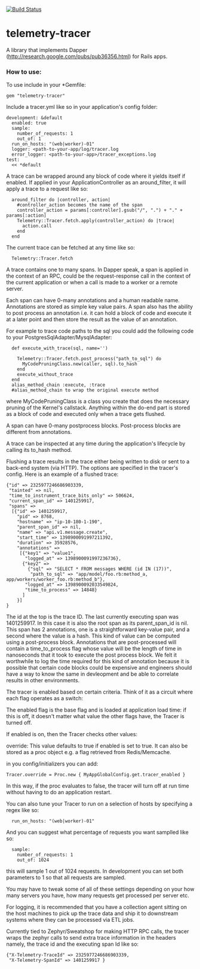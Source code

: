 [![Build Status](https://travis-ci.org/yammer/telemetry-tracer.png?branch=master)](https://travis-ci.org/yammer/telemetry-tracer)

telemetry-tracer
================

A library that implements Dapper (http://research.google.com/pubs/pub36356.html) for Rails apps.

### How to use:

To use include in your *Gemfile:
```
gem "telemetry-tracer"
```

Include a tracer.yml like so in your application's config folder:

```
development: &default
  enabled: true
  sample:
    number_of_requests: 1
    out_of: 1
  run_on_hosts: "(web|worker)-01"
  logger: <path-to-your-app/log/tracer.log
  error_logger: <path-to-your-app>/tracer_exceptions.log
test: 
  << *default
```

A trace can be wrapped around any block of code where it yields itself
if enabled. If applied in your ApplicationController as an
around_filter, it will apply a trace to a request like so:

```
  around_filter do |controller, action|
    #controller_action becomes the name of the span
    controller_action = params[:controller].gsub("/", ".") + "." + params[:action]
    Telemetry::Tracer.fetch.apply(controller_action) do |trace|
      action.call
    end
  end
```


The current trace can be fetched at any time like so:

```
  Telemetry::Tracer.fetch
```

A trace contains one to many spans. In Dapper speak, a span is applied
in the context of an RPC, could be the request-response call in the
context of the current application or when a call is made to a worker or
a remote server.

Each span can have 0-many annotations and a human readable name.
Annotations are stored as simple key value pairs. A span also has the
ability to post process an annotation i.e. it can hold a block of code
and execute it at a later point and then store the result as the value
of an annotation. 

For example to trace code paths to the sql you could add the following
code to your PostgresSqlAdapter/MysqlAdapter:

```
  def execute_with_trace(sql, name='')

    Telemetry::Tracer.fetch.post_process("path_to_sql") do
      MyCodePruningClass.new(caller, sql).to_hash
    end
    execute_without_trace
  end
  alias_method_chain :execute, :trace
  #alias_method_chain to wrap the original execute method

```

where MyCodePruningClass is a class you create that does the necessary
pruning of the Kernel's callstack. Anything within the do-end part is
stored as a block of code and executed only when a trace gets flushed.

A span can have 0-many postprocess blocks. Post-process blocks are
different from annotations.

A trace can be inspected at any time during the application's lifecycle
by calling its to_hash method. 

Flushing a trace results in the trace either being written to disk or
sent to a back-end system (via HTTP). The options are specified in the
tracer's config. Here is an example of a flushed trace:

```
{"id" => 2325977246686903339,
 "tainted" => nil,
 "time_to_instrument_trace_bits_only" => 506624,
 "current_span_id" => 1401259917,
 "spans" => 
  [{"id" => 1401259917,
    "pid" => 8768,
    "hostname" => "ip-10-180-1-190",
    "parent_span_id" => nil,
    "name" => "api.v1.message.create",
    "start_time" => 1398900091997211392,
    "duration" => 35928576,
    "annotations" => 
     [{"key1" => "value1",
       "logged_at" => 1398900091997236736},
      {"key2" => 
        {"sql" => "SELECT * FROM messages WHERE (id IN (17))",
         "path_to_sql" => "app/model/foo.rb:method_a, app/workers/worker_foo.rb:method_b"},
       "logged_at" => 1398900092033549824,
       "time_to_process" => 14848}
      ]
    }]
}

```

The id at the top is the trace ID. The last currently executing span was 1401259917. In this case it is also the root span as 
its parent_span_id is nil. This span has 2 annotations, one is a
straightforward key-value pair, and a second where the value is a hash.
This kind of value can be computed using a post-process block.
Annotations that are post-processed will contain a time_to_process flag
whose value will be the length of time in nanoseconds that it took to
execute the post process block. We felt it worthwhile to log the time
required for this kind of annotation because it is possible that certain
code blocks could be expensive and engineers should have a way to know
the same in devleopment and be able to correlate results in other
environments.


The tracer is enabled based on certain criteria. Think of it as a
circuit where each flag operates as a switch:

The enabled flag is the base flag and is loaded at application load time: if this is off, it doesn't
matter what value the other flags have, the Tracer is turned off.

If enabled is on, then the Tracer checks other values:

override: This value defaults to true if enabled is set to true. It can also be
stored as a proc object e.g. a flag retrieved from Redis/Memcache.

in you config/initializers you can add:

```
Tracer.override = Proc.new { MyAppGlobalConfig.get.tracer_enabled }
```

In this way, if the proc evaluates to false, the tracer will turn off at
run time without having to do an application restart.

You can also tune your Tracer to run on a selection of hosts by
specifying a regex like so: 
```
  run_on_hosts: "(web|worker)-01"
```

And you can suggest what percentage of requests you want samplled like
so:
```
  sample:
    number_of_requests: 1
    out_of: 1024
```

this will sample 1 out of 1024 requests. In development you can set both
parameters to 1 so that all requests are sampled. 

You may have to tweak some of all of these settings depending on your
how many servers you have, how many requests get processed per server
etc.

For logging, it is recommended that you have a collection agent sitting
on the host machines to pick up the trace data and ship it to downstream
systems where they can be processed via ETL jobs.

Currently tied to Zephyr/Sweatshop for making HTTP RPC calls, the tracer wraps
the zephyr calls to send extra trace information in the headers namely,
the trace id and the executing span Id like so:
```
{"X-Telemetry-TraceId" => 2325977246686903339,
 "X-Telemetry-SpanId" => 1401259917 } 
```


